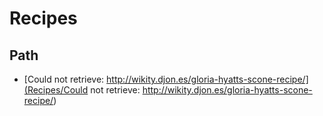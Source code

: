# Recipes

## Path

- [Could not retrieve: http://wikity.djon.es/gloria-hyatts-scone-recipe/](Recipes/Could not retrieve: http://wikity.djon.es/gloria-hyatts-scone-recipe/)

